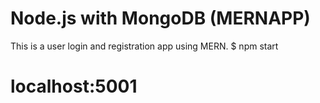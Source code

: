 # Node.js with MongoDB (MERNAPP)

This is a user login and registration app using MERN.
$ npm start

# localhost:5001

